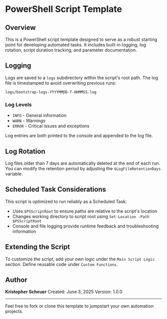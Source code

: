 # PowerShell Script Template

## Overview

This is a PowerShell script template designed to serve as a robust starting point for developing automated tasks. It includes built-in logging, log rotation, script duration tracking, and parameter documentation.


## Logging

Logs are saved to a `logs` subdirectory within the script's root path. The log file is timestamped to avoid overwriting previous runs:

```
logs/bootstrap-logs-YYYYMMDD-T-HHMMSS.log
```

### Log Levels

* `INFO` - General information
* `WARN` - Warnings
* `ERROR` - Critical issues and exceptions

Log entries are both printed to the console and appended to the log file.

## Log Rotation

Log files older than 7 days are automatically deleted at the end of each run. You can modify the retention period by adjusting the `$LogFileRetentionDays` variable.

## Scheduled Task Considerations

This script is optimized to run reliably as a Scheduled Task:

* Uses `$PSScriptRoot` to ensure paths are relative to the script's location
* Changes working directory to script root using `Set-Location -Path $PSScriptRoot`
* Console and file logging provide runtime feedback and troubleshooting information

## Extending the Script

To customize the script, add your own logic under the `Main Script Logic` section. Define reusable code under `Custom Functions`.

## Author

**Kristopher Scheuer**
Created: June 3, 2025
Version: 1.0.0

---

Feel free to fork or clone this template to jumpstart your own automation projects.
